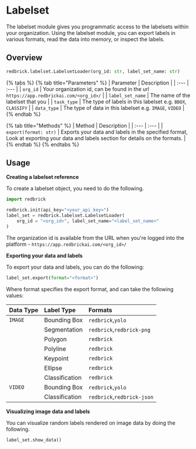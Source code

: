 # Labelset

The labelset module gives you programmatic access to the labelsets within your organization. Using the labelset module, you can export labels in various formats, read the data into memory, or inspect the labels.

## Overview

```python
redbrick.labelset.LabelsetLoader(org_id: str, label_set_name: str)
```

{% tabs %}
{% tab title="Parameters" %}
| Parameter | Description |
| :--- | :--- |
| `org_id` | Your organization id, can be found in the url `https://app.redbrickai.com/<org_id>/` |
| `label_set_name` | The name of the labelset that you |
| `task_type` | The type of labels in this labelset e.g. `BBOX`, `CLASSIFY` |
| `data_type` | The type of data in this labelset e.g. `IMAGE`, `VIDEO` |
{% endtab %}

{% tab title="Methods" %}
| Method | Description |
| :--- | :--- |
| `export(format: str)` | Exports your data and labels in the specified format, Look at exporting your data and labels section for details on the formats. |
{% endtab %}
{% endtabs %}

## Usage

**Creating a labelset reference**

To create a labelset object, you need to do the following.

```python
import redbrick

redbrick.init(api_key="<your_api_key>")
label_set = redbrick.labelset.LabelsetLoader(
    org_id = "<org_id>", label_set_name="<label_set_name>"
)
```

The organization id is available from the URL when you're logged into the platform - `https://app.redbrickai.com/<org_id>/`

**Exporting your data and labels**

To export your data and labels, you can do the following:

```python
label_set.export(format="<format>")
```

Where format specifies the export format, and can take the following values:

| Data Type | Label Type | Formats |
| :--- | :--- | :--- |
| `IMAGE` | Bounding Box | `redbrick`,`yolo` |
|  | Segmentation | `redbrick`,`redbrick-png` |
|  | Polygon | `redbrick` |
|  | Polyline | `redbrick` |
|  | Keypoint | `redbrick` |
|  | Ellipse | `redbrick` |
|  | Classification | `redbrick` |
| `VIDEO` | Bounding Box | `redbrick`,`yolo` |
|  | Classification | `redbrick`,`redbrick-json` |

**Visualizing image data and labels**

You can visualize random labels rendered on image data by doing the following.

```text
label_set.show_data()
```

